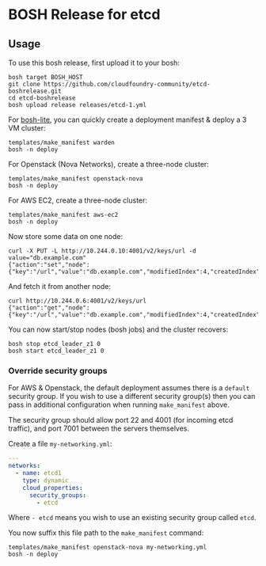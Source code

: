 # BOSH Release for etcd

## Usage

To use this bosh release, first upload it to your bosh:

```
bosh target BOSH_HOST
git clone https://github.com/cloudfoundry-community/etcd-boshrelease.git
cd etcd-boshrelease
bosh upload release releases/etcd-1.yml
```

For [bosh-lite](https://github.com/cloudfoundry/bosh-lite), you can quickly create a deployment manifest & deploy a 3 VM cluster:

```
templates/make_manifest warden
bosh -n deploy
```

For Openstack (Nova Networks), create a three-node cluster:

```
templates/make_manifest openstack-nova
bosh -n deploy
```

For AWS EC2, create a three-node cluster:

```
templates/make_manifest aws-ec2
bosh -n deploy
```

Now store some data on one node:

```
curl -X PUT -L http://10.244.0.10:4001/v2/keys/url -d value="db.example.com"
{"action":"set","node":{"key":"/url","value":"db.example.com","modifiedIndex":4,"createdIndex":4}}
```

And fetch it from another node:

```
curl http://10.244.0.6:4001/v2/keys/url                                     
{"action":"get","node":{"key":"/url","value":"db.example.com","modifiedIndex":4,"createdIndex":4}}
```

You can now start/stop nodes (bosh jobs) and the cluster recovers:

```
bosh stop etcd_leader_z1 0
bosh start etcd_leader_z1 0
```

### Override security groups

For AWS & Openstack, the default deployment assumes there is a `default` security group. If you wish to use a different security group(s) then you can pass in additional configuration when running `make_manifest` above.

The security group should allow port 22 and 4001 (for incoming etcd traffic), and port 7001 between the servers themselves.

Create a file `my-networking.yml`:

``` yaml
---
networks:
  - name: etcd1
    type: dynamic
    cloud_properties:
      security_groups:
        - etcd
```

Where `- etcd` means you wish to use an existing security group called `etcd`.

You now suffix this file path to the `make_manifest` command:

```
templates/make_manifest openstack-nova my-networking.yml
bosh -n deploy
```
